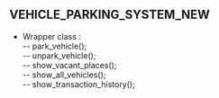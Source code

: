 ## VEHICLE_PARKING_SYSTEM_NEW
* Wrapper class :<br>
-- park_vehicle(); <br>
-- unpark_vehicle();<br>
-- show_vacant_places();<br>
-- show_all_vehicles();<br>
-- show_transaction_history();<br>
